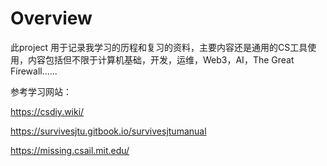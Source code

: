 # Overview

此project 用于记录我学习的历程和复习的资料，主要内容还是通用的CS工具使用，内容包括但不限于计算机基础，开发，运维，Web3，AI，The Great Firewall......

参考学习网站：

https://csdiy.wiki/

https://survivesjtu.gitbook.io/survivesjtumanual

https://missing.csail.mit.edu/

